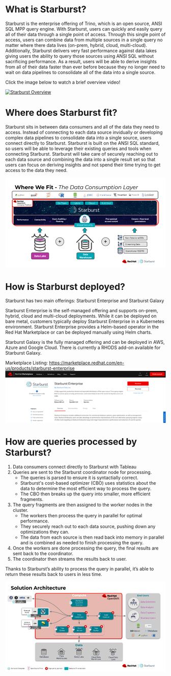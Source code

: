 # What is Starburst?
Starburst is the enterprise offering of Trino, which is an open source, ANSI SQL MPP query engine.  With Starburst, users can quickly and easily query all of their data through a single point of access.  Through this single point of access, users can combine data from multiple sources in a single query no matter where there data lives (on-prem, hybrid, cloud, multi-cloud).  Additionally, Starburst delivers very fast performance against data lakes giving users the ability to query those sources using ANSI SQL without sacrificing performance.  As a result, users will be able to derive insights from all of their data faster than ever before because they no longer need to wait on data pipelines to consolidate all of the data into a single source.  

Click the image below to watch a brief overview video!

[![Starburst Overview](https://img.youtube.com/vi/N4jBg9pg7NU/maxresdefault.jpg)](https://www.youtube.com/watch?v=N4jBg9pg7NU)

#
# Where does Starburst fit?
Starburst sits in between data consumers and all of the data they need to access.  Instead of connecting to each data source invidually or developing complex data pipelines to consolidate data into a single source, users connect directly to Starburst.  Starburst is built on the ANSI SQL standard, so users will be able to leverage their existing queries and tools when connecting Starburst.  Starburst will take care of securely reaching out to each data source and combining the data into a single result set so that users can focus on deriving insights and not spend their time trying to get access to the data they need.

![Starburst - Data Ecosystem](images/sb_consumption_layer.png)


#
# How is Starburst deployed?
Starburst has two main offerings:  Starburst Enterprise and Starburst Galaxy

Starburst Enterprise is the self-managed offering and supports on-prem, hybrid, cloud and multi-cloud deployments.  While it can be deployed on bare metal, customers typically deploy Starburst Enterprise in a Kubernetes environment.  Starburst Enterprise provides a Helm-based operator in the Red Hat Marketplace or can be deployed manually using Helm charts.

Starburst Galaxy is the fully managed offering and can be deployed in AWS, Azure and Google Cloud.  There is currently a RHODS add-on available for Starburst Galaxy.

Marketplace Listing:  https://marketplace.redhat.com/en-us/products/starburst-enterprise
![Red Hat Marketplace Listing](images/rh_marketplace_listing.png)

#
# How are queries processed by Starburst?
1. Data consumers connect directly to Starburst with Tableau
2. Queries are sent to the Starburst coordinator node for processing.  
    - The queries is parsed to ensure it is syntactially correct.
    - Starburst's cost-based optimizer (CBO) uses statistics about the data to determine the most efficient way to process the query.
    - The CBO then breaks up the query into smaller, more efficient fragments.
3. The query fragments are then assigned to the worker nodes in the cluster.
    - The workers then process the query in parallel for optimal performance.
    - They securely reach out to each data source, pushing down any optimizations they can.
    - The data from each source is then read back into memory in parallel and is combined as needed to finish processing the query.
4. Once the workers are done processing the query, the final results are sent back to the coordinator.
5. The coordinator then streams the results back to user.

Thanks to Starburst’s ability to process the query in parallel, it’s able to return these results back to users in less time.

![Starburst on OpenShift](images/sb_openshift_arch.png)
